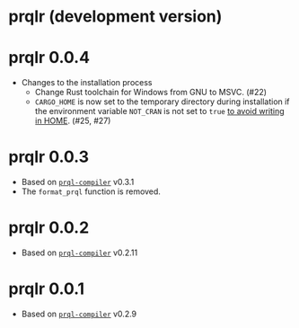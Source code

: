 # prqlr (development version)

# prqlr 0.0.4

- Changes to the installation process
  - Change Rust toolchain for Windows from GNU to MSVC. (#22)
  - `CARGO_HOME` is now set to the temporary directory during installation
    if the environment variable `NOT_CRAN` is not set to `true`
    [to avoid writing in HOME](https://github.com/r-rust/faq). (#25, #27)

# prqlr 0.0.3

- Based on [`prql-compiler`](https://github.com/prql/prql) v0.3.1
- The `format_prql` function is removed.

# prqlr 0.0.2

- Based on [`prql-compiler`](https://github.com/prql/prql) v0.2.11

# prqlr 0.0.1

- Based on [`prql-compiler`](https://github.com/prql/prql) v0.2.9
